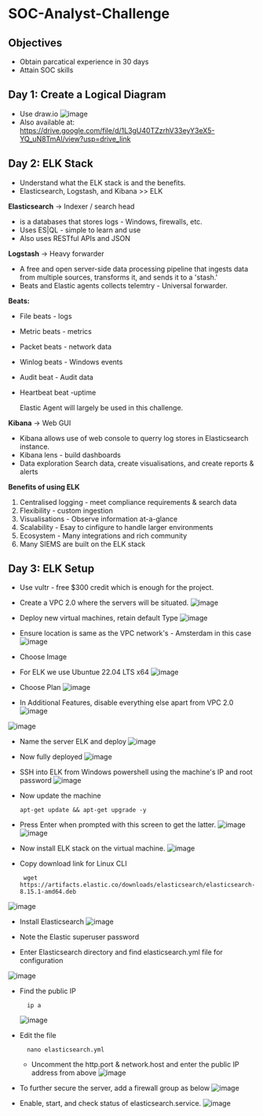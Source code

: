 # SOC-Analyst-Challenge
## Objectives
- Obtain parcatical experience in 30 days
- Attain SOC skills 
## Day 1: Create a Logical Diagram
- Use draw.io
![image](https://github.com/user-attachments/assets/e53e99c1-d566-46a4-8a60-08fa086fbd56)
- Also available at: https://drive.google.com/file/d/1L3gU40TZzrhV33eyY3eX5-YQ_uN8TmAl/view?usp=drive_link

## Day 2: ELK Stack
- Understand what the ELK stack is and the benefits.
- Elasticsearch, Logstash, and Kibana >> ELK

**Elasticsearch** -> Indexer / search head
  - is a databases that stores logs - Windows, firewalls, etc.
  - Uses ES|QL - simple to learn and use
  - Also uses RESTful APIs and JSON

**Logstash** -> Heavy forwarder
- A free and open server-side data processing pipeline that ingests data from multiple sources, transforms it, and sends it to a 'stash.'
- Beats and Elastic agents collects telemtry - Universal forwarder.

**Beats:**
- File beats - logs
- Metric beats - metrics
- Packet beats - network data
- Winlog beats - Windows events
- Audit beat - Audit data
- Heartbeat beat -uptime

  Elastic Agent will largely be used in this challenge.

**Kibana** -> Web GUI
- Kibana allows use of web console to querry log stores in Elasticsearch instance.
- Kibana lens - build dashboards
- Data exploration
 Search data, create visualisations, and create reports & alerts

**Benefits of using ELK**
1. Centralised logging - meet compliance requirements & search data
2. Flexibility - custom ingestion
3. Visualisations - Observe information at-a-glance
4. Scalability - Esay to cinfigure to handle larger environments
5. Ecosystem - Many integrations and rich community
6. Many SIEMS are built on the ELK stack

## Day 3: ELK Setup
- Use vultr - free $300 credit which is enough for the project.
- Create a VPC 2.0 where the servers will be situated.
![image](https://github.com/user-attachments/assets/0574721e-7c82-45f7-b3bf-ae2a70d90a28)

- Deploy new virtual machines, retain default Type
![image](https://github.com/user-attachments/assets/6bbaac42-027a-4e18-b5af-9b2f03c8836b)

- Ensure location is same as the VPC network's - Amsterdam in this case
![image](https://github.com/user-attachments/assets/48340312-5b59-4f68-836c-a879356781db)

- Choose Image
- For ELK we use Ubuntue 22.04 LTS x64
![image](https://github.com/user-attachments/assets/4761dbd1-fb74-4146-bc83-998909180d69)

- Choose Plan
![image](https://github.com/user-attachments/assets/97fe8ad7-1eb4-467e-97e4-746bf581b7b8)

- In Additional Features, disable everything else apart from VPC 2.0
![image](https://github.com/user-attachments/assets/d062adf0-82e5-41eb-83a5-d557cfed7406)

![image](https://github.com/user-attachments/assets/3f2e3c9e-e328-416f-9c6b-e569bb059f2b)
- Name the server ELK and deploy
![image](https://github.com/user-attachments/assets/1ef6dc9f-24da-4175-a166-62aa8b4404aa)

- Now fully deployed
![image](https://github.com/user-attachments/assets/bb00d8f7-0d41-484a-b616-40f124aeecef)

- SSH into ELK from Windows powershell using the machine's IP and root password
![image](https://github.com/user-attachments/assets/fbfd83fe-51ba-45ca-bf07-167c9839978b)

- Now update the machine 

      apt-get update && apt-get upgrade -y 

- Press Enter when prompted with this screen to get the latter.
![image](https://github.com/user-attachments/assets/a3889d3d-1add-42b9-9ca6-4ccfb5a2e905)
![image](https://github.com/user-attachments/assets/46338691-3d08-4046-adf4-83b269943826)

- Now install ELK stack on the virtual machine.
![image](https://github.com/user-attachments/assets/f42a5011-dc1e-4c37-8b38-fdc7f3e4e7f4)

- Copy download link for Linux CLI

       wget https://artifacts.elastic.co/downloads/elasticsearch/elasticsearch-8.15.1-amd64.deb
![image](https://github.com/user-attachments/assets/c19d95c8-9647-43cb-b997-157b63fb1f16)

- Install Elasticsearch
![image](https://github.com/user-attachments/assets/ba131ad9-477f-4d23-95f3-db12ed3605ee)

- Note the Elastic superuser password
- Enter Elasticsearch directory and find elasticsearch.yml file for configuration

![image](https://github.com/user-attachments/assets/df79f5bd-0de6-4b96-a95c-6a5fb06b3a39)

- Find the public IP

        ip a
    ![image](https://github.com/user-attachments/assets/6cda2acf-e555-4acc-a408-dcf0665ae2c7)

- Edit the file

        nano elasticsearch.yml
    - Uncomment the http.port & network.host and enter the public IP address from above
      ![image](https://github.com/user-attachments/assets/7d8b6e32-fa8f-47ec-8e76-585d3e95e6c4)

- To further secure the server, add a firewall group as below
  ![image](https://github.com/user-attachments/assets/fc275200-907f-496c-9091-e6ae076a17c3)

- Enable, start, and check status of elasticsearch.service.
![image](https://github.com/user-attachments/assets/36a66f41-92c5-4a9a-874e-036ca9d5fa77)

